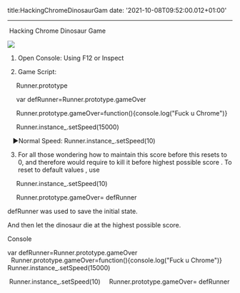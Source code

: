 title:HackingChromeDinosaurGam
date: '2021-10-08T09:52:00.012+01:00'

---
 Hacking Chrome Dinosaur Game

[![](https://blogger.googleusercontent.com/img/b/R29vZ2xl/AVvXsEiQ3UwJvAJIhlDbgk_KZCoFIP6QElUbz0DelUgRF0DdOCaQ56oqz4SMM15Dw10LZpxVvgw0zKJGL3cyqAroPFUwguKkHS2qUnzaQBuKsxg1jnVdYZtUfVd1PCZPMzVKcqzYEYX9nea1IQEJjupc74Qg8BXpbYoRsTm2a49zCG9TaDhvpkRFXF_2IEC4/s1600/Screenshot%202022-03-23%20at%2011.19.16%20AM.png)](https://blogger.googleusercontent.com/img/b/R29vZ2xl/AVvXsEiQ3UwJvAJIhlDbgk_KZCoFIP6QElUbz0DelUgRF0DdOCaQ56oqz4SMM15Dw10LZpxVvgw0zKJGL3cyqAroPFUwguKkHS2qUnzaQBuKsxg1jnVdYZtUfVd1PCZPMzVKcqzYEYX9nea1IQEJjupc74Qg8BXpbYoRsTm2a49zCG9TaDhvpkRFXF_2IEC4/s310/Screenshot%202022-03-23%20at%2011.19.16%20AM.png)  
  
  
  


1. Open Console: Using F12 or Inspect

  


2. Game Script:

     Runner.prototype

     var defRunner=Runner.prototype.gameOver

     Runner.prototype.gameOver=function(){console.log("Fuck u Chrome")}

     Runner.instance\_.setSpeed(15000)

   ►Normal Speed: Runner.instance\_.setSpeed(10) 

  


3. For all those wondering how to maintain this score before this resets to 0, and therefore would require to kill it before highest possible score . To reset to default values , use 

     Runner.instance\_.setSpeed(10) 

     Runner.prototype.gameOver= defRunner

defRunner was used to save the initial state. 

And then let the dinosaur die at the highest possible score.

  
  
Console  
  
  
var defRunner=Runner.prototype.gameOver  
  Runner.prototype.gameOver=function(){console.log("Fuck u Chrome")}  
Runner.instance\_.setSpeed(15000)  
  
  
 Runner.instance\_.setSpeed(10)     Runner.prototype.gameOver= defRunner  
  

